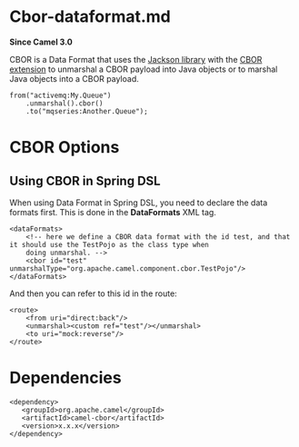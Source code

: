 # Cbor-dataformat.md

**Since Camel 3.0**

CBOR is a Data Format that uses the [Jackson
library](https://github.com/FasterXML/jackson/) with the [CBOR
extension](https://github.com/FasterXML/jackson-dataformats-binary/tree/master/cbor)
to unmarshal a CBOR payload into Java objects or to marshal Java objects
into a CBOR payload.

    from("activemq:My.Queue")
        .unmarshal().cbor()
        .to("mqseries:Another.Queue");

# CBOR Options

## Using CBOR in Spring DSL

When using Data Format in Spring DSL, you need to declare the data
formats first. This is done in the **DataFormats** XML tag.

    <dataFormats>
        <!-- here we define a CBOR data format with the id test, and that it should use the TestPojo as the class type when
        doing unmarshal. -->
        <cbor id="test" unmarshalType="org.apache.camel.component.cbor.TestPojo"/>
    </dataFormats>

And then you can refer to this id in the route:

    <route>
        <from uri="direct:back"/>
        <unmarshal><custom ref="test"/></unmarshal>
        <to uri="mock:reverse"/>
    </route>

# Dependencies

    <dependency>
       <groupId>org.apache.camel</groupId>
       <artifactId>camel-cbor</artifactId>
       <version>x.x.x</version>
    </dependency>
